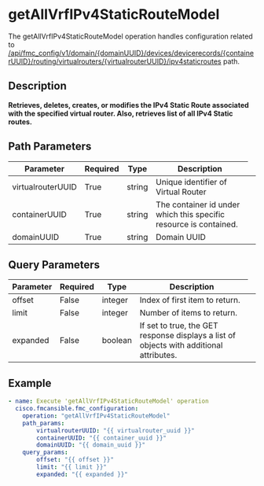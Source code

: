 # getAllVrfIPv4StaticRouteModel

The getAllVrfIPv4StaticRouteModel operation handles configuration related to [/api/fmc_config/v1/domain/{domainUUID}/devices/devicerecords/{containerUUID}/routing/virtualrouters/{virtualrouterUUID}/ipv4staticroutes](/paths//api/fmc_config/v1/domain/{domain_uuid}/devices/devicerecords/{container_uuid}/routing/virtualrouters/{virtualrouter_uuid}/ipv4staticroutes.md) path.&nbsp;
## Description
**Retrieves, deletes, creates, or modifies the IPv4 Static Route associated with the specified virtual router. Also, retrieves list of all IPv4 Static routes.**

## Path Parameters
| Parameter | Required | Type | Description |
| --------- | -------- | ---- | ----------- |
| virtualrouterUUID | True | string <td colspan=3> Unique identifier of Virtual Router |
| containerUUID | True | string <td colspan=3> The container id under which this specific resource is contained. |
| domainUUID | True | string <td colspan=3> Domain UUID |

## Query Parameters
| Parameter | Required | Type | Description |
| --------- | -------- | ---- | ----------- |
| offset | False | integer <td colspan=3> Index of first item to return. |
| limit | False | integer <td colspan=3> Number of items to return. |
| expanded | False | boolean <td colspan=3> If set to true, the GET response displays a list of objects with additional attributes. |

## Example
```yaml
- name: Execute 'getAllVrfIPv4StaticRouteModel' operation
  cisco.fmcansible.fmc_configuration:
    operation: "getAllVrfIPv4StaticRouteModel"
    path_params:
        virtualrouterUUID: "{{ virtualrouter_uuid }}"
        containerUUID: "{{ container_uuid }}"
        domainUUID: "{{ domain_uuid }}"
    query_params:
        offset: "{{ offset }}"
        limit: "{{ limit }}"
        expanded: "{{ expanded }}"

```